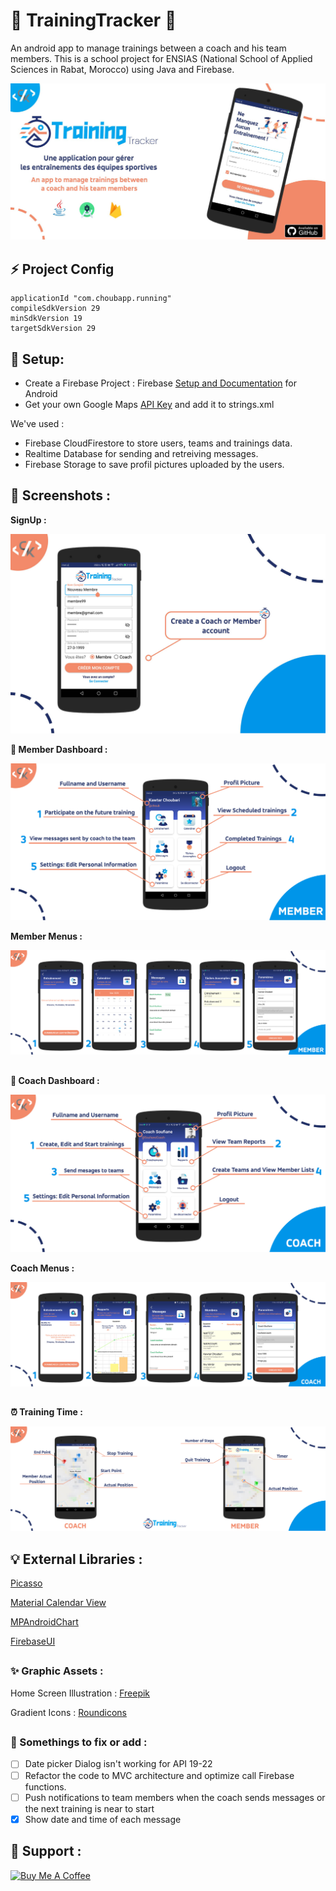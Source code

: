 # :runner: TrainingTracker :running:
An android app to manage trainings between a coach and his team members. This is a school project for ENSIAS (National School of Applied Sciences in Rabat, Morocco) using Java and Firebase.

<p align="center">
  <img  src="Screenshots/banner.jpg" >


##  :zap: Project Config

```
applicationId "com.choubapp.running"
compileSdkVersion 29
minSdkVersion 19
targetSdkVersion 29
```

## :key: Setup:

* Create a Firebase Project : Firebase [Setup and Documentation](https://firebase.google.com/docs/android/setup) for Android
* Get your own Google Maps [API Key](https://developers.google.com/maps/documentation/android-sdk/get-api-key) and add it to strings.xml 

We've used : 
* Firebase CloudFirestore to store users, teams and trainings data. 
* Realtime Database for sending and retreiving messages.
* Firebase Storage to save profil pictures uploaded by the users.


## :iphone: Screenshots :

**SignUp :**

<p align="center">
  <img  src="Screenshots/signup.jpg" >

**:boy: Member Dashboard :**

<p align="center">
  <img  src="Screenshots/member.jpg" >


**Member Menus :**

<p align="center">
  <img  src="Screenshots/memberscreens.jpg" >

##

**:cop: Coach Dashboard :**

<p align="center">
  <img  src="Screenshots/coach.jpg" >


**Coach Menus :**

<p align="center">
  <img  src="Screenshots/coachscreens.jpg" >

##

**:alarm_clock: Training Time :**

<p align="center">
  <img  src="Screenshots/trainingTime.jpg" >




## :bulb: External Libraries : 

[Picasso](https://github.com/square/picasso)

[Material Calendar View](https://github.com/Applandeo/Material-Calendar-View)

[MPAndroidChart](https://github.com/PhilJay/MPAndroidChart)

[FirebaseUI](https://github.com/firebase/FirebaseUI-Android)

##

### :sparkles: Graphic Assets :

Home Screen Illustration : [Freepik](https://freepik.com)

Gradient Icons : [Roundicons](https://roundicons.com/gradient-icons-pack/)

##

### :paperclip: Somethings to fix or add :

- [ ] Date picker Dialog isn't working for API 19-22
- [ ] Refactor the code to MVC architecture and optimize call Firebase functions.
- [ ] Push notifications to team members when the coach sends messages or the next training is near to start
- [X] Show date and time of each message

## :sparkling_heart: Support :

<a href="https://www.buymeacoffee.com/choubari" target="_blank"><img src="https://cdn.buymeacoffee.com/buttons/lato-orange.png" alt="Buy Me A Coffee" width="140px" heigh="50px" ></a>



